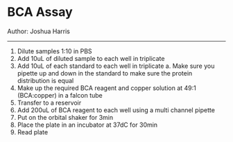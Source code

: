 # BCA Assay

Author:  Joshua Harris

------------------------------

1.	Dilute samples 1:10 in PBS
2.	Add 10uL of diluted sample to each well in triplicate
3.	Add 10uL of each standard to each well in triplicate
a.	Make sure you pipette up and down in the standard to make sure the protein distribution is equal
4.	Make up the required BCA reagent and copper solution at 49:1 (BCA:copper) in a falcon tube
5.	Transfer to a reservoir
6.	Add 200uL of BCA reagent to each well using a multi channel pipette  
7.	Put on the orbital shaker for 3min
8.	Place the plate in an incubator at 37dC for 30min
9.	Read plate
